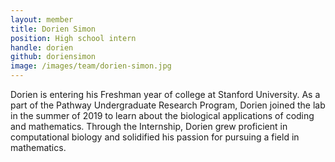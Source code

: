 ```yaml
---
layout: member
title: Dorien Simon
position: High school intern
handle: dorien
github: doriensimon
image: /images/team/dorien-simon.jpg
---
```


Dorien is entering his Freshman year of college at Stanford University. As a part of the Pathway Undergraduate Research Program, Dorien joined the lab in the summer of 2019 to learn about the biological applications of coding and mathematics. Through the Internship, Dorien grew proficient in computational biology and solidified his passion for pursuing a field in mathematics.

